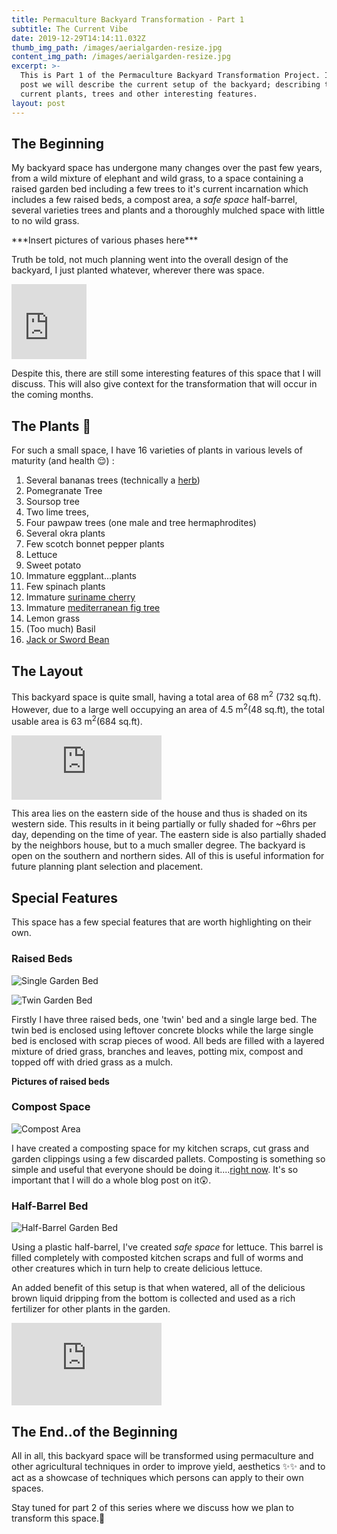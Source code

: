 ```yaml
---
title: Permaculture Backyard Transformation - Part 1
subtitle: The Current Vibe
date: 2019-12-29T14:14:11.032Z
thumb_img_path: /images/aerialgarden-resize.jpg
content_img_path: /images/aerialgarden-resize.jpg
excerpt: >-
  This is Part 1 of the Permaculture Backyard Transformation Project. In this
  post we will describe the current setup of the backyard; describing the
  current plants, trees and other interesting features.
layout: post
---
```

## The Beginning

My backyard space has undergone many changes over the past few years, from a wild mixture of elephant and wild grass, to a space containing a raised garden bed including a few trees to it's current incarnation which includes a few raised beds, a compost area, a *safe space* half-barrel, several varieties trees and plants and a thoroughly mulched space with little to no wild grass.

\*\*\*Insert pictures of various phases here\*\*\*

Truth be told, not much planning went into the overall design of the backyard, I just planted whatever, wherever there was space.

<iframe src="https://giphy.com/embed/Pk20jMIe44bHa" width="120" height="120" frameBorder="0" class="giphy-embed" allowFullScreen></iframe>

Despite this, there are still some interesting features of this space that I will discuss. This will also give context for the transformation that will occur in the coming months. 

## The Plants 🌿

For such a small space, I have 16 varieties of plants in various levels of maturity (and health 😌) :

1. Several bananas trees (technically a [herb](https://www.wikiwand.com/en/Banana))
2. Pomegranate Tree
3. Soursop tree
4. Two lime trees,
5. Four pawpaw trees (one male and tree hermaphrodites)
6. Several okra plants
7. Few scotch bonnet pepper plants
8. Lettuce
9. Sweet potato
10. Immature eggplant...plants
11. Few spinach plants
12. Immature [suriname cherry](https://www.wikiwand.com/en/Eugenia_uniflora)
13. Immature [mediterranean fig tree](https://www.wikiwand.com/en/Common_fig)
14. Lemon grass
15. (Too much) Basil
16. [Jack or Sword Bean](https://www.wikiwand.com/en/Canavalia_ensiformis)

## The Layout

This backyard space is quite small, having a total area of 68 m<sup>2</sup> (732 sq.ft). However, due to a large well occupying an area of 4.5 m<sup>2</sup>(48 sq.ft), the total usable area is 63 m<sup>2</sup>(684 sq.ft). 

<iframe src="https://giphy.com/embed/ne3xrYlWtQFtC" width="240" height="102.5" frameBorder="0" class="giphy-embed" allowFullScreen></iframe>

This area lies on the eastern side of the house and thus is shaded on its western side. This results in it being partially or fully shaded for ~6hrs per day, depending on the time of year. The eastern side is also partially shaded by the neighbors house, but to a much smaller degree. The backyard is open on the southern and northern sides. All of this is useful information for future planning plant selection and placement.

## Special Features

This space has a few special features that are worth highlighting on their own. 

### Raised Beds

![Single Garden Bed](/images/singbed-resized.jpg "Single Garden Bed")

![Twin Garden Bed](/images/twinbed-resized.jpg "Twin Garden Bed")

Firstly I have three raised beds, one 'twin' bed and a single large bed. The twin bed is enclosed using leftover concrete blocks while the large single bed is enclosed with scrap pieces of wood. All beds are filled with a layered mixture of dried grass, branches and leaves, potting mix, compost and topped off with dried grass as a mulch. 

**Pictures of raised beds**

### Compost Space

![Compost Area](/images/compost-resized.jpg "Compost area with three sections")

I have created a composting space for my kitchen scraps, cut grass and garden clippings using a few discarded pallets. Composting is something so simple and useful that everyone should be doing it....[right now](https://blog.edisonnation.com/2015/08/10-benefits-of-composting/https://blog.edisonnation.com/2015/08/10-benefits-of-composting/). It's so important that I will do a whole blog post on it😲. 

### Half-Barrel Bed

![Half-Barrel Garden Bed](/images/barrelbed-resized.jpg "Half-Barrel Garden Bed")

Using a plastic half-barrel, I've created *safe space* for  lettuce. This barrel is filled completely with composted kitchen scraps and full of worms and other creatures which in turn help to create delicious lettuce. 

An added benefit of this setup is that when watered, all of the delicious brown liquid dripping from the bottom is collected and used as a rich fertilizer for other plants in the garden.

<iframe src="https://giphy.com/embed/d3mlE7uhX8KFgEmY" width="240" height="132" frameBorder="0" class="giphy-embed" allowFullScreen></iframe> 

## The End..of the Beginning

All in all, this backyard space will be transformed using permaculture and other agricultural techniques in order to improve yield, aesthetics ✨✨ and to act as a showcase of techniques which persons can apply to their own spaces. 

Stay tuned for part 2 of this series where we discuss how we plan to transform this space.🙌
